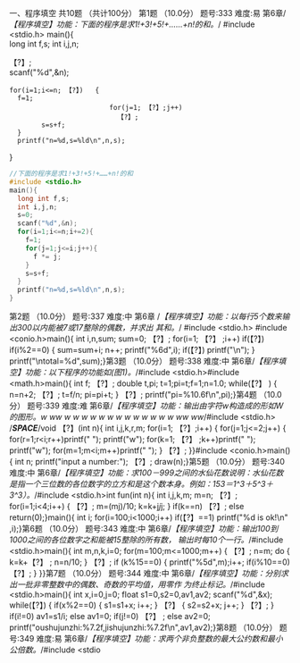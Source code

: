 一、程序填空   共10题 （共计100分）
第1题 （10.0分）        题号:333        难度:易        第6章/*【程序填空】功能：下面的程序是求1!+3!+5!+……+n!的和。*/
#include <stdio.h>
main(){  
long int f,s;
  int i,j,n; 
   
   【?】;  
   scanf("%d",&n);   
    
    for(i=1;i<=n; 【?】)   {    
      f=1;   
                             for(j=1; 【?】;j++)   
                               【?】;   
            s=s+f; 
      }  
      printf("n=%d,s=%ld\n",n,s);
}
```c
//下面的程序是求1!+3!+5!+……+n!的和
#include <stdio.h>
main(){ 
  long int f,s; 
  int i,j,n; 
  s=0;  
  scanf("%d",&n);   
  for(i=1;i<=n;i+=2){    
    f=1;         
    for(j=1;j<=i;j++){ 
      f *= j;   
    } 
    s=s+f;  
  } 
  printf("n=%d,s=%ld\n",n,s);
}
```

第2题 （10.0分）        题号:337        难度:中        第6章
/*【程序填空】功能：以每行5个数来输出300以内能被7或17整除的偶数，并求出      其和。*/
#include <stdio.h>
#include <conio.h>main(){  int i,n,sum;  sum=0;  【?】;  for(i=1; 【?】 ;i++)    if(【?】)      if(i%2==0)      {         sum=sum+i;         n++;         printf("%6d",i);                if(【?】)              printf("\n");      }   printf("\ntotal=%d",sum);}第3题 （10.0分）        题号:338        难度:中        第6章/*【程序填空】功能：以下程序的功能如(图1)。*/#include <stdio.h>#include <math.h>main(){   int f;   【?】;  double t,pi;  t=1;pi=t;f=1;n=1.0;  while(【?】 )  {    n=n+2;      【?】;    t=f/n;    pi=pi+t;  }  【?】;   printf("pi=%10.6f\n",pi);}第4题 （10.0分）        题号:339        难度:难        第6章/*【程序填空】功能：输出由字符w构造成的形如W的图形。w        ww        w w      w  w      w  w    w    w    w   w  w      w  w    ww        ww*/#include <stdio.h>  /***********SPACE***********/void 【?】(int n){   int i,j,k,r,m;  for(i=1; 【?】;i++)  {    for(j=1;j<=2;j++)    {      for(r=1;r<i;r++)printf(" ");        printf("w");              for(k=1; 【?】 ;k++)printf(" ");           printf("w");           for(m=1;m<i;m++)printf(" ");    }      【?】;  }}#include <conio.h>main(){  int n;  printf("input a number:");  【?】;  draw(n);}第5题 （10.0分）        题号:340        难度:中        第6章/*【程序填空】功能：求100－999之间的水仙花数说明：水仙花数是指一个三位数的各位数字的立方和是这个数本身。例如：153＝1^3＋5^3＋3^3）。*/#include <stdio.h>int fun(int n){ int i,j,k,m;  m=n;   【?】;  for(i=1;i<4;i++)  {         【?】;     m=(mj)/10;      k=k+j*j*j;   }  if(k==n)       【?】;  else     return(0);}main(){    int i;  for(i=100;i<1000;i++)    if(【?】==1)    printf("%d is ok!\n" ,i);}第6题 （10.0分）        题号:343        难度:中        第6章/*【程序填空】功能：输出100到1000之间的各位数字之和能被15整除的所有数，      输出时每10个一行。*/#include <stdio.h>main(){  int m,n,k,i=0;  for(m=100;m<=1000;m++)  {      【?】;    n=m;    do    {          k=k+【?】 ;       n=n/10;     }        【?】;     if (k%15==0)     {        printf("%5d",m);i++;              if(i%10==0) 【?】;      }   }}第7题 （10.0分）        题号:344        难度:中        第6章/*【程序填空】功能：分别求出一批非零整数中的偶数、奇数的平均值，用零作      为终止标记。*/#include <stdio.h>main(){  int x,i=0,j=0;  float s1=0,s2=0,av1,av2;  scanf("%d",&x);  while(【?】)  {     if(x%2==0)      {        s1=s1+x;        i++;     }        【?】     {        s2=s2+x;        j++;     }        【?】;   }   if(i!=0)       av1=s1/i;   else        av1=0;   if(j!=0)         【?】 ;   else      av2=0;   printf("oushujunzhi:%7.2f,jishujunzhi:%7.2f\n",av1,av2);}第8题 （10.0分）        题号:349        难度:易        第6章/*【程序填空】功能：求两个非负整数的最大公约数和最小公倍数。*/#include <stdio
